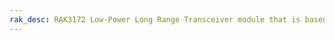 ```yaml
---
rak_desc: RAK3172 Low-Power Long Range Transceiver module that is based on the STM32WLE5CC chip. It provides an easy to use, small size, low-power solution for long range wireless data applications.
---
```


<rk-redirect to="/Product-Categories/WisDuo/RAK3172-Module/Overview/"/>